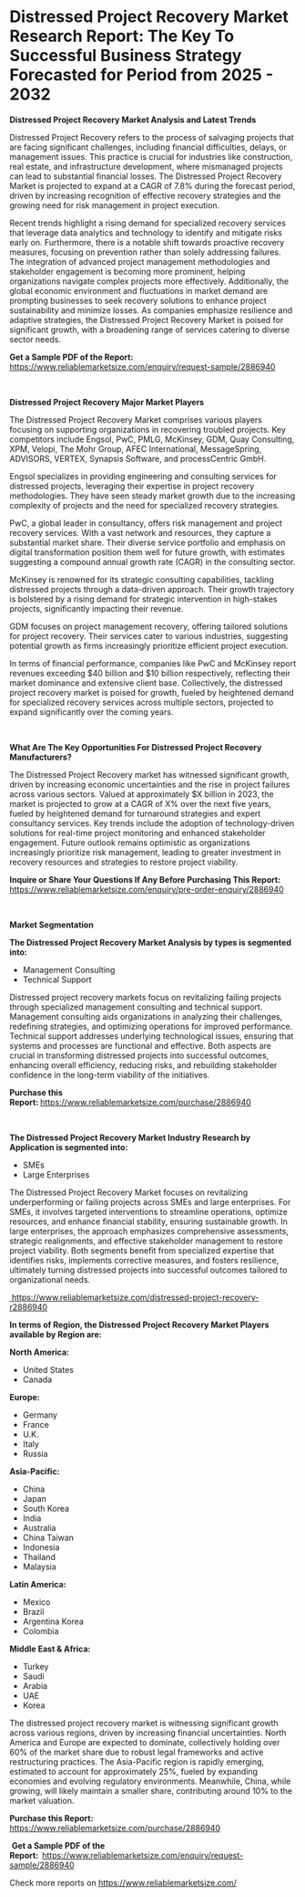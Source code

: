 <p><h1>Distressed Project Recovery Market Research Report: The Key To Successful Business Strategy Forecasted for Period from 2025 - 2032</h1></p><p><strong>Distressed Project Recovery Market Analysis and Latest Trends</strong></p>
<p><p>Distressed Project Recovery refers to the process of salvaging projects that are facing significant challenges, including financial difficulties, delays, or management issues. This practice is crucial for industries like construction, real estate, and infrastructure development, where mismanaged projects can lead to substantial financial losses. The Distressed Project Recovery Market is projected to expand at a CAGR of 7.8% during the forecast period, driven by increasing recognition of effective recovery strategies and the growing need for risk management in project execution.</p><p>Recent trends highlight a rising demand for specialized recovery services that leverage data analytics and technology to identify and mitigate risks early on. Furthermore, there is a notable shift towards proactive recovery measures, focusing on prevention rather than solely addressing failures. The integration of advanced project management methodologies and stakeholder engagement is becoming more prominent, helping organizations navigate complex projects more effectively. Additionally, the global economic environment and fluctuations in market demand are prompting businesses to seek recovery solutions to enhance project sustainability and minimize losses. As companies emphasize resilience and adaptive strategies, the Distressed Project Recovery Market is poised for significant growth, with a broadening range of services catering to diverse sector needs.</p></p>
<p><strong>Get a Sample PDF of the Report:&nbsp;</strong> <a href="https://www.reliablemarketsize.com/enquiry/request-sample/2886940?utm_campaign=3104&utm_medium=2&utm_source=Github&utm_content=ia&utm_term=13032025&utm_id=distressed-project-recovery">https://www.reliablemarketsize.com/enquiry/request-sample/2886940</a></p>
<p>&nbsp;</p>
<p><strong>Distressed Project Recovery Major Market Players</strong></p>
<p><p>The Distressed Project Recovery Market comprises various players focusing on supporting organizations in recovering troubled projects. Key competitors include Engsol, PwC, PMLG, McKinsey, GDM, Quay Consulting, XPM, Velopi, The Mohr Group, AFEC International, MessageSpring, ADVISORS, VERTEX, Synapsis Software, and processCentric GmbH.</p><p>Engsol specializes in providing engineering and consulting services for distressed projects, leveraging their expertise in project recovery methodologies. They have seen steady market growth due to the increasing complexity of projects and the need for specialized recovery strategies.</p><p>PwC, a global leader in consultancy, offers risk management and project recovery services. With a vast network and resources, they capture a substantial market share. Their diverse service portfolio and emphasis on digital transformation position them well for future growth, with estimates suggesting a compound annual growth rate (CAGR) in the consulting sector.</p><p>McKinsey is renowned for its strategic consulting capabilities, tackling distressed projects through a data-driven approach. Their growth trajectory is bolstered by a rising demand for strategic intervention in high-stakes projects, significantly impacting their revenue.</p><p>GDM focuses on project management recovery, offering tailored solutions for project recovery. Their services cater to various industries, suggesting potential growth as firms increasingly prioritize efficient project execution.</p><p>In terms of financial performance, companies like PwC and McKinsey report revenues exceeding $40 billion and $10 billion respectively, reflecting their market dominance and extensive client base. Collectively, the distressed project recovery market is poised for growth, fueled by heightened demand for specialized recovery services across multiple sectors, projected to expand significantly over the coming years. </p></p>
<p>&nbsp;</p>
<p><strong>What Are The Key Opportunities For Distressed Project Recovery Manufacturers?</strong></p>
<p><p>The Distressed Project Recovery market has witnessed significant growth, driven by increasing economic uncertainties and the rise in project failures across various sectors. Valued at approximately $X billion in 2023, the market is projected to grow at a CAGR of X% over the next five years, fueled by heightened demand for turnaround strategies and expert consultancy services. Key trends include the adoption of technology-driven solutions for real-time project monitoring and enhanced stakeholder engagement. Future outlook remains optimistic as organizations increasingly prioritize risk management, leading to greater investment in recovery resources and strategies to restore project viability.</p></p>
<p><strong>Inquire or Share Your Questions If Any Before Purchasing This Report:</strong> <a href="https://www.reliablemarketsize.com/enquiry/pre-order-enquiry/2886940?utm_campaign=3104&utm_medium=2&utm_source=Github&utm_content=ia&utm_term=13032025&utm_id=distressed-project-recovery">https://www.reliablemarketsize.com/enquiry/pre-order-enquiry/2886940</a></p>
<p>&nbsp;</p>
<p><strong>Market Segmentation</strong></p>
<p><strong>The Distressed Project Recovery Market Analysis by types is segmented into:</strong></p>
<p><ul><li>Management Consulting</li><li>Technical Support</li></ul></p>
<p><p>Distressed project recovery markets focus on revitalizing failing projects through specialized management consulting and technical support. Management consulting aids organizations in analyzing their challenges, redefining strategies, and optimizing operations for improved performance. Technical support addresses underlying technological issues, ensuring that systems and processes are functional and effective. Both aspects are crucial in transforming distressed projects into successful outcomes, enhancing overall efficiency, reducing risks, and rebuilding stakeholder confidence in the long-term viability of the initiatives.</p></p>
<p><strong>Purchase this Report:&nbsp;</strong><a href="https://www.reliablemarketsize.com/purchase/2886940?utm_campaign=3104&utm_medium=2&utm_source=Github&utm_content=ia&utm_term=13032025&utm_id=distressed-project-recovery">https://www.reliablemarketsize.com/purchase/2886940</a></p>
<p>&nbsp;</p>
<p><strong>The Distressed Project Recovery Market Industry Research by Application is segmented into:</strong></p>
<p><ul><li>SMEs</li><li>Large Enterprises</li></ul></p>
<p><p>The Distressed Project Recovery Market focuses on revitalizing underperforming or failing projects across SMEs and large enterprises. For SMEs, it involves targeted interventions to streamline operations, optimize resources, and enhance financial stability, ensuring sustainable growth. In large enterprises, the approach emphasizes comprehensive assessments, strategic realignments, and effective stakeholder management to restore project viability. Both segments benefit from specialized expertise that identifies risks, implements corrective measures, and fosters resilience, ultimately turning distressed projects into successful outcomes tailored to organizational needs.</p></p>
<p><a href="https://www.reliablemarketsize.com/distressed-project-recovery-r2886940?utm_campaign=3104&utm_medium=2&utm_source=Github&utm_content=ia&utm_term=13032025&utm_id=distressed-project-recovery">&nbsp;https://www.reliablemarketsize.com/distressed-project-recovery-r2886940</a></p>
<p><strong>In terms of Region, the Distressed Project Recovery Market Players available by Region are:</strong></p>
<p>
    <p> <strong> North America: </strong>
        <ul>
            <li>United States</li>
            <li>Canada</li>
        </ul>
        </p> 
    <p> <strong> Europe: </strong>
        <ul>
            <li>Germany</li>
            <li>France</li>
            <li>U.K.</li>
            <li>Italy</li>
            <li>Russia</li>
        </ul>
        </p> 
    <p> <strong> Asia-Pacific: </strong>
        <ul>
            <li>China</li>
            <li>Japan</li>
            <li>South Korea</li>
            <li>India</li>
            <li>Australia</li>
            <li>China Taiwan</li>
            <li>Indonesia</li>
            <li>Thailand</li>
            <li>Malaysia</li>
        </ul>
        </p> 
    <p> <strong> Latin America: </strong>
        <ul>
            <li>Mexico</li>
            <li>Brazil</li>
            <li>Argentina Korea</li>
            <li>Colombia</li>
        </ul>
        </p> 
    <p> <strong> Middle East & Africa: </strong>
        <ul>
            <li>Turkey</li>
            <li>Saudi</li>
            <li>Arabia</li>
            <li>UAE</li>
            <li>Korea</li>
        </ul>
    </p>
    </p>
<p><p>The distressed project recovery market is witnessing significant growth across various regions, driven by increasing financial uncertainties. North America and Europe are expected to dominate, collectively holding over 60% of the market share due to robust legal frameworks and active restructuring practices. The Asia-Pacific region is rapidly emerging, estimated to account for approximately 25%, fueled by expanding economies and evolving regulatory environments. Meanwhile, China, while growing, will likely maintain a smaller share, contributing around 10% to the market valuation.</p></p>
<p><strong>Purchase this Report: </strong><a href="https://www.reliablemarketsize.com/purchase/2886940?utm_campaign=3104&utm_medium=2&utm_source=Github&utm_content=ia&utm_term=13032025&utm_id=distressed-project-recovery">https://www.reliablemarketsize.com/purchase/2886940</a></p>
<p>&nbsp;<strong>Get a Sample PDF of the Report:&nbsp;&nbsp;</strong><a href="https://www.reliablemarketsize.com/enquiry/request-sample/2886940?utm_campaign=3104&utm_medium=2&utm_source=Github&utm_content=ia&utm_term=13032025&utm_id=distressed-project-recovery">https://www.reliablemarketsize.com/enquiry/request-sample/2886940</a></p>
<p><strong></strong></p>
<p>Check more reports on <a href="https://www.reliablemarketsize.com/?utm_campaign=3104&utm_medium=2&utm_source=Github&utm_content=ia&utm_term=13032025&utm_id=distressed-project-recovery">https://www.reliablemarketsize.com/</a></p>